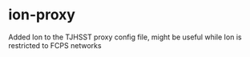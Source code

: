 # ion-proxy
Added Ion to the TJHSST proxy config file, might be useful while Ion is restricted to FCPS networks
